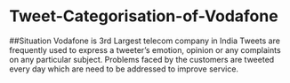 # Tweet-Categorisation-of-Vodafone

##Situation 
Vodafone is 3rd Largest telecom company in India
Tweets are frequently used to express a tweeter’s emotion, opinion or any complaints on any particular subject.
Problems faced by the customers are tweeted every day which are need to be addressed to improve service.
